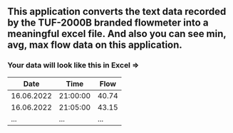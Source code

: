 ## This application converts the text data recorded by the TUF-2000B branded flowmeter into a meaningful excel file. And also you can see min, avg, max flow data on this application.

### **Your data will look like this in Excel =>**
Date | Time | Flow
--- | --- | --- | 
16.06.2022 | 21:00:00 | 40.74 |
16.06.2022 | 21:05:00 | 43.15 |
... | ... | ... |
